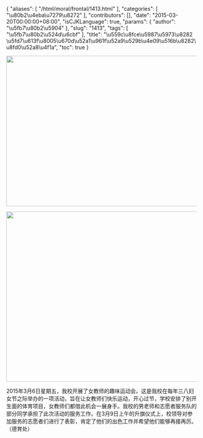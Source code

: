 {
    "aliases": [
        "/html/moral/frontal/1413.html"
    ],
    "categories": [
        "\u80b2\u4eba\u7279\u8272"
    ],
    "contributors": [],
    "date": "2015-03-20T00:00:00+08:00",
    "isCJKLanguage": true,
    "params": {
        "author": "\u5fb7\u80b2\u5904"
    },
    "slug": "1413",
    "tags": [
        "\u5fb7\u80b2\u524d\u6cbf"
    ],
    "title": "\u559c\u8fce\u5987\u5973\u8282  \u5fd7\u613f\u8005\u670d\u52a1\u961f\u52a9\u529b\u4e09\u516b\u8282\u8fd0\u52a8\u4f1a",
    "toc": true
}


<img
    src="https://cdn.tfls.online/mirror/full/60b9e77c35f1d231193a3d2cdbf3b647a1108ede.jpg"
    style="display:block;margin-left:auto;margin-right:auto;"
    decoding="async"
    fetchpriority="auto"
    loading="lazy"
    height="398"
    width="600"
/>





<img
    src="https://cdn.tfls.online/mirror/full/2d88436a94d238eb6a70be6f73f67a97d8f53430.jpg"
    style="display:block;margin-left:auto;margin-right:auto;"
    decoding="async"
    fetchpriority="auto"
    loading="lazy"
    height="450"
    width="600"
/>




  





2015年3月6日星期五，我校开展了女教师的趣味运动会。这是我校在每年三八妇女节之际举办的一项活动，旨在让女教师们快乐运动，开心过节，学校安排了别开生面的体育项目，女教师们都借此机会一展身手。我校的男老师和志愿者服务队的部分同学承担了此次活动的服务工作。在3月9日上午的升旗仪式上，校领导对参加服务的志愿者们进行了表彰，肯定了他们的出色工作并希望他们能够再接再厉。（德育处）




  



